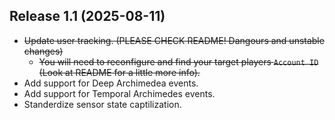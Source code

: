## Release 1.1 (2025-08-11)
* ~~Update user tracking. (PLEASE CHECK README! Dangours and unstable changes)~~
  * ~~You will need to reconfigure and find your target players `Account ID` (Look at README for a little more info).~~
* Add support for Deep Archimedea events.
* Add support for Temporal Archimedes events.
* Standerdize sensor state captilization.